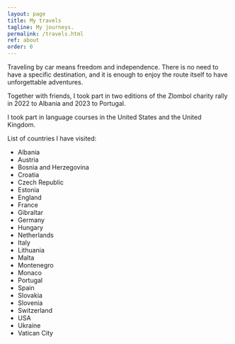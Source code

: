 ```yaml
---
layout: page
title: My travels
tagline: My journeys.
permalink: /travels.html
ref: about
order: 0
---
```


Traveling by car means freedom and independence. There is no need to have a specific destination, and it is enough to enjoy the route itself to have unforgettable adventures. 

Together with friends, I took part in two editions of the Zlombol charity rally in 2022 to Albania and 2023 to Portugal.

I took part in language courses in the United States and the United Kingdom. 

List of countries I have visited:
* Albania
* Austria
* Bosnia and Herzegovina 
* Croatia
* Czech Republic
* Estonia 
* England 
* France 
* Gibraltar
* Germany
* Hungary
* Netherlands 
* Italy
* Lithuania 
* Malta
* Montenegro
* Monaco
* Portugal
* Spain 
* Slovakia
* Slovenia
* Switzerland
* USA
* Ukraine
* Vatican City